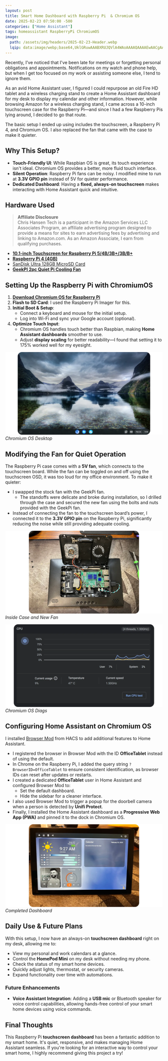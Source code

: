 ```yaml
---
layout: post
title: Smart Home Dashboard with Raspberry Pi  & Chromium OS
date: 2025-02-23 07:50:00 -500
categories: ["Home Assistant"]
tags: homeassistant RaspberryPi ChromiumOS
image:
  path: /assets/img/headers/2025-02-23-Header.webp
  lqip: data:image/webp;base64,UklGRuwAAABXRUJQVlA4WAoAAAAQAAAAEwAACgAAQUxQSB0AAAABHyAQIJz5z1BiIyKCEwTZNgazq+c9LxDR/xh6AABWUDggqAAAADAFAJ0BKhQACwA+kTiXR6WjIiEwCACwEglsAJ0yhHcmgiowp9RYmjvSeQjgKG8yjcgAAP7qV+JDnTRepI6jUdIpnU758DuqA7aZxZw4MGvlBewQyMf9qqKUdakaq18YE56t/QVgaRsOUFXYrPZKApGUTr02iR70UWUyDQ3cTN9zD7S1H5q1StoF6LRS34B4thkK0QX4sLTMvuwlIrkrRbZXSIFPqkQAAA==
---
```


Recently, I've noticed that I've been late for meetings or forgetting personal obligations and appointments. Notifications on my watch and phone help, but when I get too focused on my work or assisting someone else, I tend to ignore them.

As an avid Home Assistant user, I figured I could repurpose an old Fire HD tablet and a wireless charging stand to create a Home Assistant dashboard for my desk to display my calendar and other information. However, while browsing Amazon for a wireless charging stand, I came across a 10-inch touchscreen case for the Raspberry Pi—and since I had a few Raspberry Pis lying around, I decided to go that route.

The basic setup I ended up using includes the touchscreen, a Raspberry Pi 4, and Chromium OS. I also replaced the fan that came with the case to make it quieter.

## **Why This Setup?**

- **Touch-Friendly UI**: While Raspbian OS is great, its touch experience isn't ideal. Chromium OS provides a better, more fluid touch interface.
- **Silent Operation**: Raspberry Pi fans can be noisy. I modified mine to run at **3.3V GPIO pin** instead of 5V for quieter performance.
- **Dedicated Dashboard**: Having a **fixed, always-on touchscreen** makes interacting with Home Assistant quick and intuitive.

## **Hardware Used**

>**Affiliate Disclosure**  
Chris Hansen Tech is a participant in the Amazon Services LLC Associates Program, an affiliate advertising program designed to provide a means for sites to earn advertising fees by advertising and linking to Amazon.com. As an Amazon Associate, I earn from qualifying purchases.

- [**10.1-inch Touchscreen for Raspberry Pi 5/4B/3B+/3B/B+**](https://amzn.to/3QCRdUF)
- [**Raspberry Pi 4 (4GB)**](https://amzn.to/3WZfhV2)
- [SanDisk Ultra 128GB MicroSD Card](https://amzn.to/4gESWDs)
- [**GeekPI 2pc Quiet Pi Cooling Fan**](https://amzn.to/3CRdcE0)


## **Setting Up the Raspberry Pi with ChromiumOS**

1. [**Download Chromium OS for Raspberry Pi**](https://github.com/FydeOS/chromium_os-raspberry_pi)
2. **Flash to SD Card**: I used the Raspberry Pi Imager for this.
3. **Initial Boot & Setup**:
    - Connect a keyboard and mouse for the initial setup.
    - Log into Wi-Fi and sync your Google account (optional).
4. **Optimize Touch Input**:
    - Chromium OS handles touch better than Raspbian, making **Home Assistant dashboards** smoother to use.
    - Adjust **display scaling** for better readability—I found that setting it to 175% worked well for my eyesight.

![Chromium Desktop](/assets/img/posts/2025-02-23-ChromiumDesktop.webp)
_Chromium OS Desktop_  

## **Modifying the Fan for Quiet Operation**

The Raspberry Pi case comes with a **5V fan**, which connects to the touchscreen board. While the fan can be toggled on and off using the touchscreen OSD, it was too loud for my office environment. To make it quieter:

- I swapped the stock fan with the GeekPi fan.
    - The standoffs were delicate and broke during installation, so I drilled through the case and secured the new fan using the bolts and nuts provided with the GeekPi fan.
- Instead of connecting the fan to the touchscreen board’s power, I connected it to the **3.3V GPIO pin** on the Raspberry Pi, significantly reducing the noise while still providing adequate cooling.

![Inside Case](/assets/img/posts/2025-02-23-InsideCase.webp)
_Inside Case and New Fan_

![CPU Temp](/assets/img/posts/2025-02-23-ChromiumDiag.webp)
_Chromium OS Diags_

## **Configuring Home Assistant on Chromium OS**

I installed [Browser Mod](https://github.com/thomasloven/hass-browser_mod) from HACS to add additional features to Home Assistant.

- I registered the browser in Browser Mod with the ID **OfficeTablet** instead of using the default.
- In Chrome on the Raspberry Pi, I added the query string `?BrowserID=OfficeTablet` to ensure consistent identification, as browser IDs can reset after updates or restarts.
- I created a dedicated **OfficeTablet** user in Home Assistant and configured Browser Mod to:
    - Set the default dashboard.
    - Hide the sidebar for a cleaner interface.
- I also used Browser Mod to trigger a popup for the doorbell camera when a person is detected by **Unifi Protect**.
- Finally, I installed the Home Assistant dashboard as a **Progressive Web App (PWA)** and pinned it to the dock in Chromium OS.

![Finished](/assets/img/posts/2025-02-23-Finished.webp)
_Completed Dashboard_

## **Daily Use & Future Plans**

With this setup, I now have an always-on **touchscreen dashboard** right on my desk, allowing me to:

- View my personal and work calendars at a glance.
- Control the **HomePod Mini** on my desk without needing my phone.
- Check the status of my smart home devices.
- Quickly adjust lights, thermostat, or security cameras.
- Expand functionality over time with automations.

### **Future Enhancements**

- **Voice Assistant Integration**: Adding a **USB mic** or Bluetooth speaker for voice control capabilities, allowing hands-free control of your smart home devices using voice commands.

## **Final Thoughts**

This Raspberry Pi **touchscreen dashboard** has been a fantastic addition to my smart home. It's quiet, responsive, and makes managing Home Assistant seamless. If you're looking for an interactive way to control your smart home, I highly recommend giving this project a try!